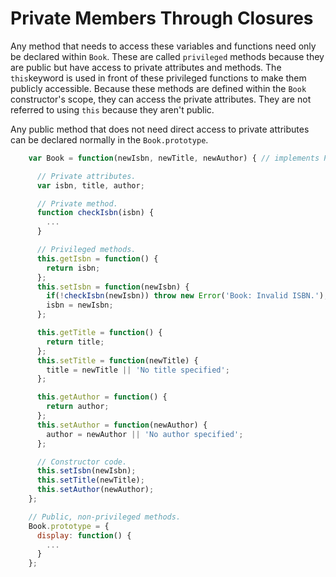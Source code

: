 # Private Members Through Closures

Any method that needs to access these variables and functions need only be declared within `Book`. These are called `privileged` methods because they are public but have access to private attributes and methods.
The `this`keyword is used in front of these privileged functions to make them publicly accessible.
Because these methods are defined within the `Book` constructor's scope, they can access the private attributes.
They are not referred to using `this` because they aren't public.

Any public method that does not need direct access to private attributes can be declared normally in the `Book.prototype`.


```js
	var Book = function(newIsbn, newTitle, newAuthor) { // implements Publication

	  // Private attributes.
	  var isbn, title, author;

	  // Private method.
	  function checkIsbn(isbn) {
	    ... 
	  }  

	  // Privileged methods.
	  this.getIsbn = function() {
	    return isbn;
	  };
	  this.setIsbn = function(newIsbn) {
	    if(!checkIsbn(newIsbn)) throw new Error('Book: Invalid ISBN.');
	    isbn = newIsbn;
	  };

	  this.getTitle = function() {
	    return title;
	  };
	  this.setTitle = function(newTitle) {
	    title = newTitle || 'No title specified';
	  };

	  this.getAuthor = function() {
	    return author;
	  };
	  this.setAuthor = function(newAuthor) {
	    author = newAuthor || 'No author specified';
	  };

	  // Constructor code.
	  this.setIsbn(newIsbn);
	  this.setTitle(newTitle);
	  this.setAuthor(newAuthor);
	};

	// Public, non-privileged methods.
	Book.prototype = {
	  display: function() {
	    ...
	  }
	};
```